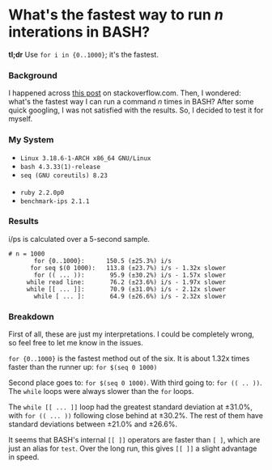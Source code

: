 What's the fastest way to run *n* interations in BASH?
======================================================

**tl;dr** Use `for i in {0..1000}`; it's the fastest.

### Background
I happened across [this post](http://stackoverflow.com/questions/3737740/is-there-a-better-way-to-run-a-command-n-times-in-bash)
on stackoverflow.com. Then, I wondered: what's the fastest way I can run a
command *n* times in BASH? After some quick googling, I was not satisfied
with the results. So, I decided to test it for myself.

### My System
* `Linux 3.18.6-1-ARCH x86_64 GNU/Linux`
* `bash 4.3.33(1)-release`
* `seq (GNU coreutils) 8.23`<br><br>
* `ruby 2.2.0p0`
* `benchmark-ips 2.1.1`

### Results
i/ps is calculated over a 5-second sample.
```
# n = 1000
       for {0..1000}:      150.5 (±25.3%) i/s
      for seq $(0 1000):   113.8 (±23.7%) i/s - 1.32x slower
       for (( ... )):       95.9 (±30.2%) i/s - 1.57x slower
     while read line:       76.2 (±23.6%) i/s - 1.97x slower
     while [[ ... ]]:       70.9 (±31.0%) i/s - 2.12x slower
       while [ ... ]:       64.9 (±26.6%) i/s - 2.32x slower
```

### Breakdown
First of all, these are just my interpretations. I could be completely wrong, so
feel free to let me know in the issues.

`for {0..1000}` is the fastest method out of the six. It is about 1.32x times
faster than the runner up: `for $(seq 0 1000)`

Second place goes to: `for $(seq 0 1000)`. With third going to: `for (( .. ))`.
The `while` loops were always slower than the `for` loops.

The `while [[ ... ]]` loop had the greatest standard deviation at ±31.0%, with
`for (( ... ))` following close behind at ±30.2%. The rest of them have
standard deviations between ±21.0% and ±26.6%.

It seems that BASH's internal `[[ ]]` operators are faster than `[ ]`, which
are just an alias for `test`. Over the long run, this gives `[[ ]]` a slight
advantage in speed.
